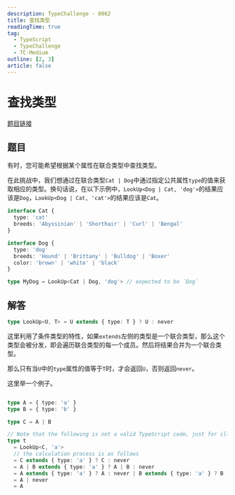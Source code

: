 ```yaml
---
description: TypeChallenge - 0062
title: 查找类型
readingTime: true
tag:
  - TypeScript
  - TypeChallenge
  - TC-Medium
outline: [2, 3]
article: false
---
```

<!-- THIS IS A TEMPLATE -->

# 查找类型
[题目链接](https://tsch.js.org/62)
## 题目

有时，您可能希望根据某个属性在联合类型中查找类型。

在此挑战中，我们想通过在联合类型`Cat | Dog`中通过指定公共属性`type`的值来获取相应的类型。换句话说，在以下示例中，`LookUp<Dog | Cat, 'dog'>`的结果应该是`Dog`，`LookUp<Dog | Cat, 'cat'>`的结果应该是`Cat`。

```ts
interface Cat {
  type: 'cat'
  breeds: 'Abyssinian' | 'Shorthair' | 'Curl' | 'Bengal'
}

interface Dog {
  type: 'dog'
  breeds: 'Hound' | 'Brittany' | 'Bulldog' | 'Boxer'
  color: 'brown' | 'white' | 'black'
}

type MyDog = LookUp<Cat | Dog, 'dog'> // expected to be `Dog`
```

## 解答

```ts
type LookUp<U, T> = U extends { type: T } ? U : never
```

这里利用了条件类型的特性，如果`extends`左侧的类型是一个联合类型，那么这个类型会被分发，即会遍历联合类型的每一个成员。然后将结果合并为一个联合类型。

那么只有当`U`中的`type`属性的值等于`T`时，才会返回`U`，否则返回`never`。

这里举一个例子。

```ts

type A = { type: 'a' }
type B = { type: 'b' }

type C = A | B

// Note that the following is not a valid TypeScript code, just for illustration
type t 
  = LookUp<C, 'a'>
  // the calculation process is as follows
  = C extends { type: 'a' } ? C : never
  = A | B extends { type: 'a' } ? A | B : never
  = A extends { type: 'a' } ? A : never | B extends { type: 'a' } ? B : never
  = A | never
  = A
```